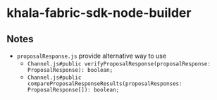 # khala-fabric-sdk-node-builder

## Notes
-  `proposalResponse.js` provide alternative way to use
    - `Channel.js#public verifyProposalResponse(proposalResponse: ProposalResponse): boolean;`
    - `Channel.js#public compareProposalResponseResults(proposalResponses: ProposalResponse[]): boolean;`   